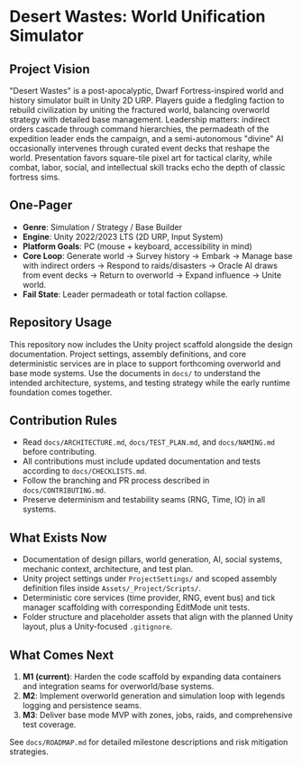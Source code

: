 # Desert Wastes: World Unification Simulator

## Project Vision
"Desert Wastes" is a post-apocalyptic, Dwarf Fortress-inspired world and history simulator built in Unity 2D URP. Players guide a fledgling faction to rebuild civilization by uniting the fractured world, balancing overworld strategy with detailed base management. Leadership matters: indirect orders cascade through command hierarchies, the permadeath of the expedition leader ends the campaign, and a semi-autonomous "divine" AI occasionally intervenes through curated event decks that reshape the world. Presentation favors square-tile pixel art for tactical clarity, while combat, labor, social, and intellectual skill tracks echo the depth of classic fortress sims.

## One-Pager
- **Genre**: Simulation / Strategy / Base Builder
- **Engine**: Unity 2022/2023 LTS (2D URP, Input System)
- **Platform Goals**: PC (mouse + keyboard, accessibility in mind)
- **Core Loop**: Generate world → Survey history → Embark → Manage base with indirect orders → Respond to raids/disasters → Oracle AI draws from event decks → Return to overworld → Expand influence → Unite world.
- **Fail State**: Leader permadeath or total faction collapse.

## Repository Usage
This repository now includes the Unity project scaffold alongside the design documentation. Project settings, assembly definitions, and core deterministic services are in place to support forthcoming overworld and base mode systems. Use the documents in `docs/` to understand the intended architecture, systems, and testing strategy while the early runtime foundation comes together.

## Contribution Rules
- Read `docs/ARCHITECTURE.md`, `docs/TEST_PLAN.md`, and `docs/NAMING.md` before contributing.
- All contributions must include updated documentation and tests according to `docs/CHECKLISTS.md`.
- Follow the branching and PR process described in `docs/CONTRIBUTING.md`.
- Preserve determinism and testability seams (RNG, Time, IO) in all systems.

## What Exists Now
- Documentation of design pillars, world generation, AI, social systems, mechanic context, architecture, and test plan.
- Unity project settings under `ProjectSettings/` and scoped assembly definition files inside `Assets/_Project/Scripts/`.
- Deterministic core services (time provider, RNG, event bus) and tick manager scaffolding with corresponding EditMode unit tests.
- Folder structure and placeholder assets that align with the planned Unity layout, plus a Unity-focused `.gitignore`.

## What Comes Next
1. **M1 (current)**: Harden the code scaffold by expanding data containers and integration seams for overworld/base systems.
2. **M2**: Implement overworld generation and simulation loop with legends logging and persistence seams.
3. **M3**: Deliver base mode MVP with zones, jobs, raids, and comprehensive test coverage.

See `docs/ROADMAP.md` for detailed milestone descriptions and risk mitigation strategies.
